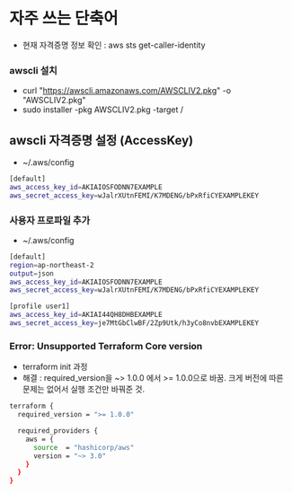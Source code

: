 # 자주 쓰는 단축어
- 현재 자격증명 정보 확인 : aws sts get-caller-identity

### awscli 설치
- curl "https://awscli.amazonaws.com/AWSCLIV2.pkg" -o "AWSCLIV2.pkg"
- sudo installer -pkg AWSCLIV2.pkg -target /

## awscli 자격증명 설정 (AccessKey)
- ~/.aws/config

```bash
[default]
aws_access_key_id=AKIAIOSFODNN7EXAMPLE      
aws_secret_access_key=wJalrXUtnFEMI/K7MDENG/bPxRfiCYEXAMPLEKEY
```

### 사용자 프로파일 추가
- ~/.aws/config

```bash
[default]
region=ap-northeast-2
output=json         
aws_access_key_id=AKIAIOSFODNN7EXAMPLE  
aws_secret_access_key=wJalrXUtnFEMI/K7MDENG/bPxRfiCYEXAMPLEKEY 

[profile user1] 
aws_access_key_id=AKIAI44QH8DHBEXAMPLE 
aws_secret_access_key=je7MtGbClwBF/2Zp9Utk/h3yCo8nvbEXAMPLEKEY
```



### **Error:** **Unsupported Terraform Core version**
- terraform init 과정
- 해결 : required_version을 ~> 1.0.0 에서 >= 1.0.0으로 바꿈. 크게 버전에 따른 문제는 없어서 실행 조건만 바꿔준 것.

```bash
terraform {
  required_version = ">= 1.0.0"

  required_providers {
    aws = {
      source  = "hashicorp/aws"
      version = "~> 3.0"
    }
  }
}
```
<!--stackedit_data:
eyJoaXN0b3J5IjpbMTg1OTMyODcsLTk3OTc2ODcyMiwtODg2MT
Y3MjA2LC0yMjAxMDY2OSw1MDk5MzE0MDYsLTU5OTY5MDEyMF19

-->